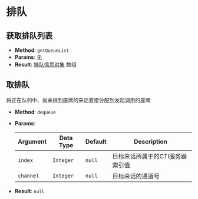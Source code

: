 # 排队

## 获取排队列表

- **Method**: `getQueueList`
- **Params**: 无
- **Result**: [排队信息对象][] 数组

[排队信息对象]: ../objects/queue_info.md

## 取排队

将正在队列中、尚未排到座席的来话直接分配到发起调用的座席

- **Method**: `dequeue`

- **Params**:

    | Argument  | Data Type | Default |           Description           |
    | --------- | --------- | ------- | ------------------------------- |
    | `index`   | `Integer` | `null`  | 目标来话所属于的CTI服务器索引值 |
    | `channel` | `Integer` | `null`  | 目标来话的通道号                |

- **Result**: `null`
